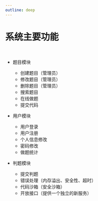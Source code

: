 ```yaml
---
outline: deep
---
```


# 系统主要功能

<br>

- 题目模块
  - 创建题目（管理员）
  - 修改题目（管理员）
  - 删除题目（管理员）
  - 搜索题目
  - 在线做题
  - 提交代码

- 用户模块
  - 用户登录
  - 用户注册
  - 个人信息修改
  - 密码修改
  - 做题统计

- 判题模块
  - 提交判题 
  - 错误处理（内存溢出、安全性、超时）
  - 代码沙箱（安全沙箱）
  - 开放接口（提供一个独立的新服务）



